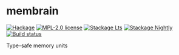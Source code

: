 # membrain

[![Hackage](https://img.shields.io/hackage/v/membrain.svg)](https://hackage.haskell.org/package/membrain)
[![MPL-2.0 license](https://img.shields.io/badge/license-MPL--2.0-blue.svg)](LICENSE)
[![Stackage Lts](http://stackage.org/package/membrain/badge/lts)](http://stackage.org/lts/package/membrain)
[![Stackage Nightly](http://stackage.org/package/membrain/badge/nightly)](http://stackage.org/nightly/package/membrain)
[![Build status](https://secure.travis-ci.org/kowainik/membrain.svg)](https://travis-ci.org/kowainik/membrain)

Type-safe memory units